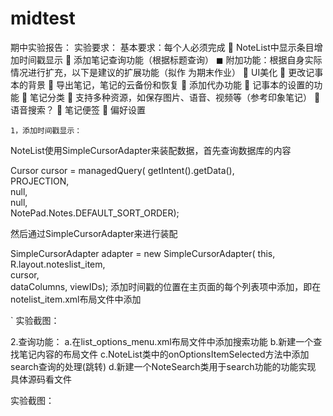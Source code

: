 # midtest  
期中实验报告：
实验要求：
 基本要求：每个人必须完成
     NoteList中显示条目增加时间戳显示
     添加笔记查询功能（根据标题查询）
◼ 附加功能：根据自身实际情况进行扩充，以下是建议的扩展功能（拟作
为期末作业）
     UI美化
     更改记事本的背景
     导出笔记，笔记的云备份和恢复
     添加代办功能
     记事本的设置的功能
     笔记分类
     支持多种资源，如保存图片、语音、视频等（参考印象笔记）
     语音搜索？
     笔记便签
     偏好设置
    
    1，添加时间戳显示：
 NoteList使用SimpleCursorAdapter来装配数据，首先查询数据库的内容

 Cursor cursor = managedQuery(
         getIntent().getData(),           
         PROJECTION,                      
         null,                             
         null,                             
         NotePad.Notes.DEFAULT_SORT_ORDER);

然后通过SimpleCursorAdapter来进行装配

 SimpleCursorAdapter adapter
         = new SimpleCursorAdapter(
                   this,                             
                   R.layout.noteslist_item,          
                   cursor,                           
                   dataColumns,
                   viewIDs);
添加时间戳的位置在主页面的每个列表项中添加，即在notelist_item.xml布局文件中添加

   <TextView  
       android:id="@android:id/text2"  
       android:layout_width="match_parent"  
       android:layout_height="wrap_content"  
       android:textAppearance="?android:attr/textAppearanceLarge"  
       android:gravity="center_vertical"  
       android:paddingLeft="5dp"  
       android:singleLine="true" />  `
实验截图：


2.查询功能：
 a.在list_options_menu.xml布局文件中添加搜索功能
<item
      android:id="@+id/menu_search"
      android:icon="@android:drawable/ic_menu_search"
      android:title="@string/menu_search"
      android:showAsAction="always" />
  b.新建一个查找笔记内容的布局文件
  c.NoteList类中的onOptionsItemSelected方法中添加search查询的处理(跳转)
  d.新建一个NoteSearch类用于search功能的功能实现
  具体源码看文件
  
  实验截图：
